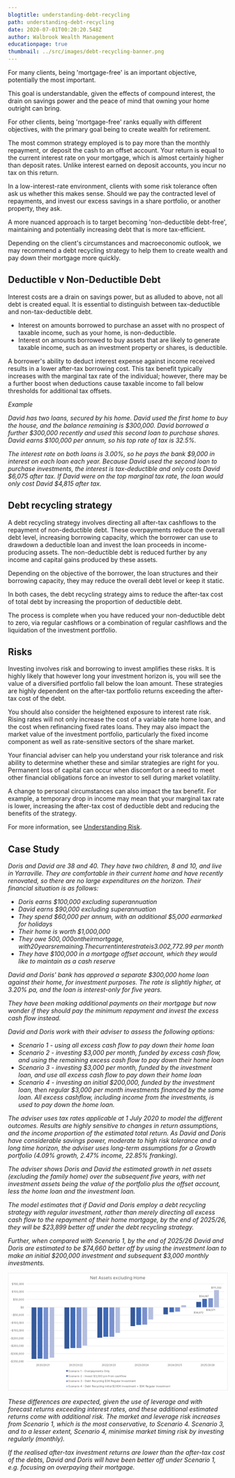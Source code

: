 ```yaml
---
blogtitle: understanding-debt-recycling
path: understanding-debt-recycling
date: 2020-07-01T00:20:20.548Z
author: Walbrook Wealth Management
educationpage: true
thumbnail: ../src/images/debt-recycling-banner.png
---
```

For many clients, being 'mortgage-free' is an important objective, potentially the most important.  

This goal is understandable, given the effects of compound interest, the drain on savings power and the peace of mind that owning your home outright can bring.

For other clients, being 'mortgage-free' ranks equally with different objectives, with the primary goal being to create wealth for retirement.

The most common strategy employed is to pay more than the monthly repayment, or deposit the cash to an offset account.  Your return is equal to the current interest rate on your mortgage, which is almost certainly higher than deposit rates. Unlike interest earned on deposit accounts, you incur no tax on this return.

In a low-interest-rate environment, clients with some risk tolerance often ask us whether this makes sense.  Should we pay the contracted level of repayments, and invest our excess savings in a share portfolio, or another property, they ask.  

A more nuanced approach is to target becoming 'non-deductible debt-free', maintaining and potentially increasing debt that is more tax-efficient.  

Depending on the client's circumstances and macroeconomic outlook, we may recommend a debt recycling strategy to help them to create wealth and pay down their mortgage more quickly.

## Deductible v Non-Deductible Debt

Interest costs are a drain on savings power, but as alluded to above, not all debt is created equal. It is essential to distinguish between tax-deductible and non-tax-deductible debt.

* Interest on amounts borrowed to purchase an asset with no prospect of taxable income, such as your home, is non-deductible.
* Interest on amounts borrowed to buy assets that are likely to generate taxable income, such as an investment property or shares, is deductible.

A borrower's ability to deduct interest expense against income received results in a lower after-tax borrowing cost. This tax benefit typically increases with the marginal tax rate of the individual; however, there may be a further boost when deductions cause taxable income to fall below thresholds for additional tax offsets.

*Example*

*David has two loans, secured by his home. David used the first home to buy the house, and the balance remaining is $300,000. David borrowed a further $300,000 recently and used this second loan to purchase shares. David earns $100,000 per annum, so his top rate of tax is 32.5%.*

*The interest rate on both loans is 3.00%, so he pays the bank $9,000 in interest on each loan each year. Because David used the second loan to purchase investments, the interest is tax-deductible and only costs David $6,075 after tax. If David were on the top marginal tax rate, the loan would only cost David $4,815 after tax.*

## **Debt recycling strategy**

A debt recycling strategy involves directing all after-tax cashflows to the repayment of non-deductible debt. These overpayments reduce the overall debt level, increasing borrowing capacity, which the borrower can use to drawdown a deductible loan and invest the loan proceeds in income-producing assets. The non-deductible debt is reduced further by any income and capital gains produced by these assets.

Depending on the objective of the borrower, the loan structures and their borrowing capacity, they may reduce the overall debt level or keep it static.

In both cases, the debt recycling strategy aims to reduce the after-tax cost of total debt by increasing the proportion of deductible debt.

The process is complete when you have reduced your non-deductible debt to zero, via regular cashflows or a combination of regular cashflows and the liquidation of the investment portfolio.

## Risks

Investing involves risk and borrowing to invest amplifies these risks.  It is highly likely that however long your investment horizon is, you will see the value of a diversified portfolio fall below the loan amount.  These strategies are highly dependent on the after-tax portfolio returns exceeding the after-tax cost of the debt.

You should also consider the heightened exposure to interest rate risk.  Rising rates will not only increase the cost of a variable rate home loan, and the cost when refinancing fixed rates loans.  They may also impact the market value of the investment portfolio, particularly the fixed income component as well as rate-sensitive sectors of the share market.

Your financial adviser can help you understand your risk tolerance and risk ability to determine whether these and similar strategies are right for you. Permanent loss of capital can occur when discomfort or a need to meet other financial obligations force an investor to sell during market volatility.

A change to personal circumstances can also impact the tax benefit. For example, a temporary drop in income may mean that your marginal tax rate is lower, increasing the after-tax cost of deductible debt and reducing the benefits of the strategy.

For more information, see [Understanding Risk](https://www.walbrook.com.au/education/understanding-risk).

## Case Study

*Doris and David are 38 and 40. They have two children, 8 and 10, and live in Yarraville. They are comfortable in their current home and have recently renovated, so there are no large expenditures on the horizon. Their financial situation is as follows:*

* *Doris earns $100,000 excluding superannuation*
* *David earns $90,000 excluding superannuation*
* *They spend $60,000 per annum, with an additional $5,000 earmarked for holidays*
* *Their home is worth $1,000,000*
* *They owe $500,000 on their mortgage, with 20 years remaining. The current interest rate is 3.00%, with contracted repayments of$2,772.99 per month*
* *They have $100,000 in a mortgage offset account, which they would like to maintain as a cash reserve*

*David and Doris' bank has approved a separate $300,000 home loan against their home, for investment purposes. The rate is slightly higher, at 3.20% pa, and the loan is interest-only for five years.*

*They have been making additional payments on their mortgage but now wonder if they should pay the minimum repayment and invest the excess cash flow instead.*

*David and Doris work with their adviser to assess the following options:*

* *Scenario 1 - using all excess cash flow to pay down their home loan*
* *Scenario 2 - investing $3,000 per month, funded by excess cash flow, and using the remaining excess cash flow to pay down their home loan*
* *Scenario 3 - investing $3,000 per month, funded by the investment loan, and use all excess cash flow to pay down their home loan*
* *Scenario 4 - investing an initial $200,000, funded by the investment loan, then regular $3,000 per month investments financed by the same loan. All excess cashflow, including income from the investments, is used to pay down the home loan.*

*The adviser uses tax rates applicable at 1 July 2020 to model the different outcomes. Results are highly sensitive to changes in return assumptions, and the income proportion of the estimated total return. As David and Doris have considerable savings power, moderate to high risk tolerance and a long time horizon, the adviser uses long-term assumptions for a Growth portfolio (4.09% growth, 2.47% income, 22.85% franking).*

*The adviser shows Doris and David the estimated growth in net assets (excluding the family home) over the subsequent five years, with net investment assets being the value of the portfolio plus the offset account, less the home loan and the investment loan.*

*The model estimates that if David and Doris employ a debt recycling strategy with regular investment, rather than merely directing all excess cash flow to the repayment of their home mortgage, by the end of 2025/26, they will be $23,899 better off under the debt recycling strategy.*

*Further, when compared with Scenario 1, by the end of 2025/26 David and Doris are estimated to be $74,660 better off by using the investment loan to make an initial $200,000 investment and subsequent $3,000 monthly investments.*

![Net Assets Excluding Home](../src/images/net-assets-excluding-home.png "Net Assets Excluding Home")

*These differences are expected, given the use of leverage and with forecast returns exceeding interest rates, and these additional estimated returns come with additional risk. The market and leverage risk increases from Scenario 1, which is the most conservative, to Scenario 4. Scenario 3, and to a lesser extent, Scenario 4, minimise market timing risk by investing regularly (monthly).*

*If the realised after-tax investment returns are lower than the after-tax cost of the debts, David and Doris will have been better off under Scenario 1, e.g. focusing on overpaying their mortgage.*